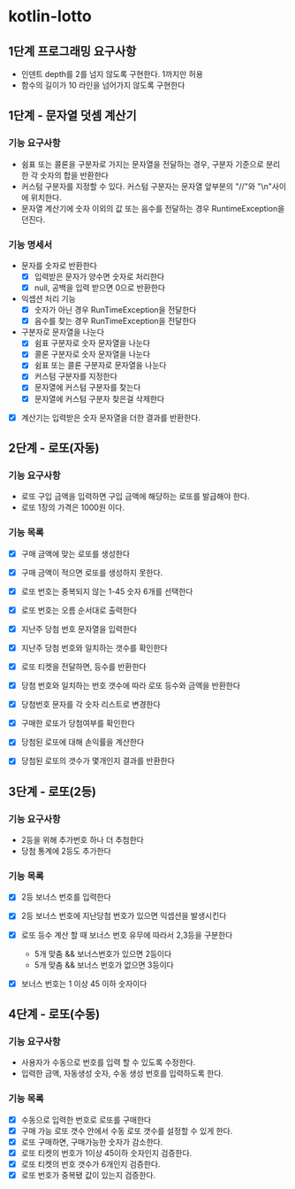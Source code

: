 # kotlin-lotto

## 1단계 프로그래밍 요구사항

- 인덴트 depth를 2를 넘지 않도록 구현한다. 1까지만 허용
- 함수의 길이가 10 라인을 넘어가지 않도록 구현한다

## 1단계 - 문자열 덧셈 계산기

### 기능 요구사항

- 쉼표 또는 콜론을 구분자로 가지는 문자열을 전달하는 경우, 구분자 기준으로 분리한 각 숫자의 합을 반환한다
- 커스텀 구분자를 지정할 수 있다. 커스텀 구분자는 문자열 앞부분의 "//"와 "\n"사이에 위치한다.
- 문자열 계산기에 숫자 이외의 값 또는 음수를 전달하는 경우 RuntimeException을 던진다.

### 기능 명세서

- 문자를 숫자로 반환한다
    - [x] 입력받은 문자가 양수면 숫자로 처리한다
    - [x] null, 공백을 입력 받으면 0으로 반환한다
- 익셉션 처리 기능
    - [x] 숫자가 아닌 경우 RunTimeException을 전달한다
    - [x] 음수를 찾는 경우 RunTimeException을 전달한다
- 구분자로 문자열을 나눈다
    - [x] 쉼표 구분자로 숫자 문자열을 나눈다
    - [x] 콜론 구분자로 숫자 문자열을 나눈다
    - [x] 쉼표 또는 콜론 구분자로 문자열을 나눈다
    - [x] 커스텀 구분자를 지정한다
    - [x] 문자열에 커스텀 구분자를 찾는다
    - [x] 문자열에 커스텀 구분자 찾은걸 삭제한다
- [x] 계산기는 입력받은 숫자 문자열을 더한 결과를 반환한다.

## 2단계 - 로또(자동)

### 기능 요구사항
- 로또 구입 금액을 입력하면 구입 금액에 해당하는 로또를 발급해야 한다.
- 로또 1장의 가격은 1000원 이다.

### 기능 목록
- [x] 구매 금액에 맞는 로또를 생성한다
- [x] 구매 금액이 적으면 로또를 생성하지 못한다.  
- [x] 로또 번호는 중복되지 않는 1-45 숫자 6개를 선택한다
- [x] 로또 번호는 오름 순서대로 출력한다
- [x] 지난주 당첨 번호 문자열을 입력한다
- [x] 지난주 당첨 번호와 일치하는 갯수를 확인한다
- [x] 로또 티켓을 전달하면, 등수를 반환한다 
- [x] 당첨 번호와 일치하는 번호 갯수에 따라 로또 등수와 금액을 반환한다
- [x] 당첨번호 문자를 각 숫자 리스트로 변경한다
- [x] 구매한 로또가 당첨여부를 확인한다
- [x] 당첨된 로또에 대해 손익률을 계산한다
- [x] 당첨된 로또의 갯수가 몇개인지 결과를 반환한다


## 3단계 - 로또(2등)

### 기능 요구사항
- 2등을 위해 추가번호 하나 더 추첨한다
- 당첨 통계에 2등도 추가한다

### 기능 목록
- [x] 2등 보너스 번호를 입력한다
- [x] 2등 보너스 번호에 지난당첨 번호가 있으면 익셉션을 발생시킨다
- [x] 로또 등수 계산 할 때 보너스 번호 유무에 따라서 2,3등을 구분한다
    - 5개 맞춤 && 보너스번호가 있으면 2등이다
    - 5개 맞춤 && 보너스 번호가 없으면 3등이다
- [x] 보너스 번호는 1 이상 45 이하 숫자이다


## 4단계 - 로또(수동)

### 기능 요구사항
- 사용자가 수동으로 번호를 입력 할 수 있도록 수정한다.
- 입력한 금액, 자동생성 숫자, 수동 생성 번호를 입력하도록 한다.

### 기능 목록
- [x] 수동으로 입력한 번호로 로또를 구매한다
- [x] 구매 가능 로또 갯수 안에서 수동 로또 갯수를 설정할 수 있게 한다.
- [x] 로또 구매하면, 구매가능한 숫자가 감소한다.
- [x] 로또 티켓의 번호가 1이상 45이하 숫자인지 검증한다.
- [x] 로또 티켓의 번호 갯수가 6개인지 검증한다.
- [x] 로또 번호가 중복됐 값이 있는지 검증한다.